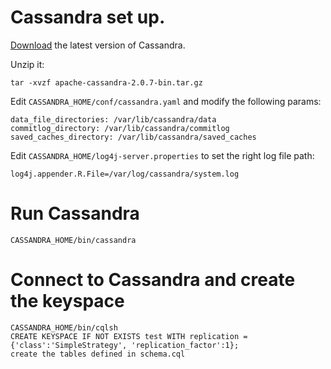 

# Cassandra set up.

[Download](http://cassandra.apache.org/download/) the latest version of Cassandra.

Unzip it:

	tar -xvzf apache-cassandra-2.0.7-bin.tar.gz


Edit `CASSANDRA_HOME/conf/cassandra.yaml` and modify the following params:

	data_file_directories: /var/lib/cassandra/data
	commitlog_directory: /var/lib/cassandra/commitlog
	saved_caches_directory: /var/lib/cassandra/saved_caches

Edit `CASSANDRA_HOME/log4j-server.properties` to set the right log file path:

	log4j.appender.R.File=/var/log/cassandra/system.log

# Run Cassandra

	CASSANDRA_HOME/bin/cassandra

# Connect to Cassandra and create the keyspace

	CASSANDRA_HOME/bin/cqlsh
	CREATE KEYSPACE IF NOT EXISTS test WITH replication = {'class':'SimpleStrategy', 'replication_factor':1};
	create the tables defined in schema.cql

